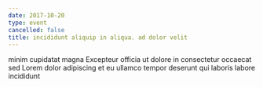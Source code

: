 ```yaml
---
date: 2017-10-20
type: event
cancelled: false
title: incididunt aliquip in aliqua. ad dolor velit
---
```

minim cupidatat magna Excepteur officia ut dolore in consectetur occaecat sed Lorem dolor adipiscing et eu ullamco tempor deserunt qui laboris labore incididunt